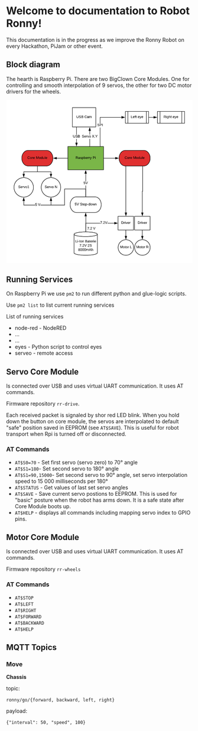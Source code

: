 # Welcome to documentation to Robot Ronny!

This documentation is in the progress as we improve the Ronny Robot on every Hackathon, PiJam or other event.

## Block diagram

The hearth is Raspberry Pi. There are two BigClown Core Modules. One for controlling and smooth interpolation of 9 servos, the other for two DC motor drivers for the wheels.

![Block diagram](images/robot-ronny-block-diagram.png)

## Running Services

On Raspberry Pi we use `pm2` to run different python and glue-logic scripts.

Use `pm2 list` to list current running services

List of running services

- node-red - NodeRED
- ...
- ...
- eyes - Python script to control eyes
- serveo - remote access

## Servo Core Module

Is connected over USB and uses virtual UART communication. It uses AT commands.

Firmware repository `rr-drive`.

Each received packet is signaled by shor red LED blink. When you hold down the button on core module, the servos are interpolated to default "safe" position saved in EEPROM (see `AT$SAVE`). This is useful for robot transport when Rpi is turned off or disconnected.

### AT Commands
- `AT$S0=70` - Set first servo (servo zero) to 70° angle
- `AT$S1=180`- Set second servo to 180° angle
- `AT$S1=90,15000`- Set second servo to 90° angle, set servo interpolation speed to 15 000 milliseconds per 180°
- `AT$STATUS` - Get values of last set servo angles
- `AT$SAVE` - Save current servo postions to EEPROM. This is used for "basic" posture when the robot has arms down. It is a safe state after Core Module boots up.
- `AT$HELP` - displays all commands including mapping servo index to GPIO pins.

## Motor Core Module

Is connected over USB and uses virtual UART communication. It uses AT commands.

Firmware repository `rr-wheels`

### AT Commands
- `AT$STOP`
- `AT$LEFT`
- `AT$RIGHT`
- `AT$FORWARD`
- `AT$BACKWARD`
- `AT$HELP`


## MQTT Topics
### Move
**Chassis**

topic: 
```
ronny/go/{forward, backward, left, right}
```
payload:
```
{"interval": 50, "speed", 100}
```
